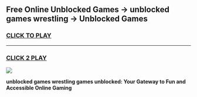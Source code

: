 
## Free Online Unblocked Games → unblocked games wrestling → Unblocked Games
<h3>
<a href="https://premium.freeplayer.one?title=unblocked_games_wrestling&ref=21F">CLICK TO PLAY</a></h3>
<hr>

<h3>
<a href="https://premium.freeplayer.one?title=unblocked_games_wrestling&ref=21F">CLICK 2 PLAY</a>
  
</h3>

<a href="https://premium.freeplayer.one?title=unblocked_games_wrestling&ref=21F/"><img src="https://clearcache.store/games.png"></a>


**unblocked games wrestling games unblocked: Your Gateway to Fun and Accessible Online Gaming**
